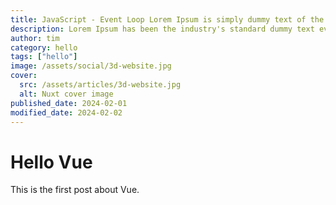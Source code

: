 ```yaml
---
title: JavaScript - Event Loop Lorem Ipsum is simply dummy text of the printing and typesetting industry
description: Lorem Ipsum has been the industry's standard dummy text ever since the 1500s, when an unknown printer took a galley of type and scrambled it to make a type specimen book
author: tim
category: hello
tags: ["hello"]
image: /assets/social/3d-website.jpg
cover:
  src: /assets/articles/3d-website.jpg
  alt: Nuxt cover image
published_date: 2024-02-01
modified_date: 2024-02-02
---
```


# Hello Vue

This is the first post about Vue.
